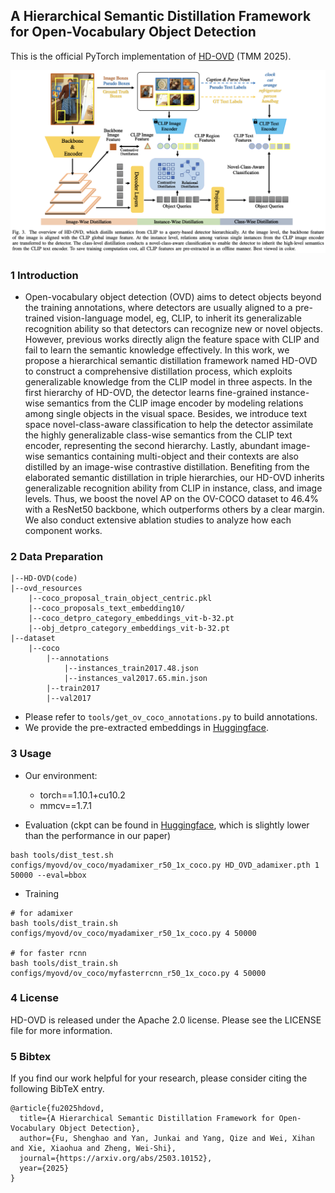 ## A Hierarchical Semantic Distillation Framework for Open-Vocabulary Object Detection

This is the official PyTorch implementation of [HD-OVD](https://arxiv.org/abs/2503.10152) (TMM 2025).

![DETR](./model.png)

### 1 Introduction

- Open-vocabulary object detection (OVD) aims to detect objects beyond the training annotations, where detectors are usually aligned to a pre-trained vision-language model, eg, CLIP, to inherit its generalizable recognition ability so that detectors can recognize new or novel objects. However, previous works directly align the feature space with CLIP and fail to learn the semantic knowledge effectively. In this work, we propose a hierarchical semantic distillation framework named HD-OVD to construct a comprehensive distillation process, which exploits generalizable knowledge from the CLIP model in three aspects. In the first hierarchy of HD-OVD, the detector learns fine-grained instance-wise semantics from the CLIP image encoder by modeling relations among single objects in the visual space. Besides, we introduce text space novel-class-aware classification to help the detector assimilate the highly generalizable class-wise semantics from the CLIP text encoder, representing the second hierarchy. Lastly, abundant image-wise semantics containing multi-object and their contexts are also distilled by an image-wise contrastive distillation. Benefiting from the elaborated semantic distillation in triple hierarchies, our HD-OVD inherits generalizable recognition ability from CLIP in instance, class, and image levels. Thus, we boost the novel AP on the OV-COCO dataset to 46.4% with a ResNet50 backbone, which outperforms others by a clear margin. We also conduct extensive ablation studies to analyze how each component works.

### 2 Data Preparation

```
|--HD-OVD(code)
|--ovd_resources
    |--coco_proposal_train_object_centric.pkl
    |--coco_proposals_text_embedding10/
    |--coco_detpro_category_embeddings_vit-b-32.pt
    |--obj_detpro_category_embeddings_vit-b-32.pt
|--dataset
    |--coco
        |--annotations
            |--instances_train2017.48.json
            |--instances_val2017.65.min.json
        |--train2017
        |--val2017
```

- Please refer to `tools/get_ov_coco_annotations.py` to build annotations.
- We provide the pre-extracted embeddings in [Huggingface](https://huggingface.co/fushh7/HD-OVD).

### 3 Usage

- Our environment:
  - torch==1.10.1+cu10.2
  - mmcv==1.7.1

- Evaluation (ckpt can be found in [Huggingface](https://huggingface.co/fushh7/HD-OVD), which is slightly lower than the performance in our paper)

```
bash tools/dist_test.sh configs/myovd/ov_coco/myadamixer_r50_1x_coco.py HD_OVD_adamixer.pth 1 50000 --eval=bbox
```

- Training

```
# for adamixer
bash tools/dist_train.sh configs/myovd/ov_coco/myadamixer_r50_1x_coco.py 4 50000

# for faster rcnn
bash tools/dist_train.sh configs/myovd/ov_coco/myfasterrcnn_r50_1x_coco.py 4 50000
```

### 4 License

HD-OVD is released under the Apache 2.0 license. Please see the LICENSE file for more information.

### 5 Bibtex

If you find our work helpful for your research, please consider citing the following BibTeX entry.

```
@article{fu2025hdovd,
  title={A Hierarchical Semantic Distillation Framework for Open-Vocabulary Object Detection},
  author={Fu, Shenghao and Yan, Junkai and Yang, Qize and Wei, Xihan and Xie, Xiaohua and Zheng, Wei-Shi},
  journal={https://arxiv.org/abs/2503.10152},
  year={2025}
}
```

### 

